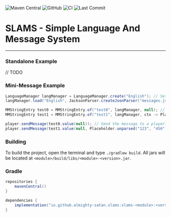 ![Maven Central](https://img.shields.io/maven-central/v/io.github.almighty-satan.slams/slams-parser-jackson?style=flat-square)
![GitHub](https://img.shields.io/github/license/Almighty-Satan/SLAMS?style=flat-square)
![CI](https://img.shields.io/github/actions/workflow/status/Almighty-Satan/SLAMS/gradle-build.yml?branch=master&style=flat-square)
![Last Commit](https://img.shields.io/github/last-commit/Almighty-Satan/SLAMS?style=flat-square)

# SLAMS - Simple Language And Message System
___

### Standalone Example
// TODO

### Mini-Message Example
```java
LanguageManager langManager = LanguageManager.create("English"); // Set English as the default language
langManager.load("English", JacksonParser.createJsonParser("messages.json")); // Register language and load messages from JSON file

MMStringEntry test0 = MMStringEntry.of("test0", langManager, null); // Just a simple message
MMStringEntry test1 = MMStringEntry.of("test1", langManager, ctx -> Placeholder.unparsed("hello", "world")); // Message with placeholder, "hello" will be replaced with "world"

player.sendMessage(test0.value(null)); // Send the message to a player. No context is provided and therefore the default language will be used. See Context#language
player.sendMessage(test1.value(null, Placeholder.unparsed("123", "456"))); // Send another message but add an additional placeholder
```

### Building
To build the project, open the terminal and type `./gradlew build`. All jars will be located at `<module>/build/libs/<module>-<version>.jar`.

### Gradle
```gradle
repositories {
    mavenCentral()
}

dependencies {
    implementation("io.github.almighty-satan.slams:slams-<module>:<version>")
}
```
